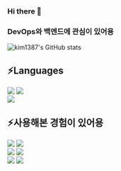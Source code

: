 ### Hi there 👋
### DevOps와 백엔드에 관심이 있어용

<!--
**kim1387/kim1387** is a ✨ _special_ ✨ repository because its `README.md` (this file) appears on your GitHub profile.

Here are some ideas to get you started:

- 🔭 I’m currently working on ...
- 🌱 I’m currently learning ...
- 👯 I’m looking to collaborate on ...
- 🤔 I’m looking for help with ...
- 💬 Ask me about ...
- 📫 How to reach me: ...
- 😄 Pronouns: ...
- ⚡ Fun fact: ...
-->
![kim1387's GitHub stats](https://github-readme-stats.vercel.app/api?username=kim1387&show_icons=true&theme=radical)

<h2>⚡Languages</h2>
<div>
  <img src="https://img.shields.io/badge/SpringBoot-6DB33F?style=flat-square&logo=SpringBoot&logoColor=white"/>
  <img src="https://img.shields.io/badge/Amazon AWS-232F3E?style=flat-square&logo=Amazon AWS&logoColor=white"/>
 </div>
<img src="https://img.shields.io/badge/JAVA-007396?style=flat-square&logo=JAVA&logoColor=white"/>

<h2>⚡사용해본 경험이 있어용</h2>
<div>
  <img src="https://img.shields.io/badge/Grafana-F46800?style=flat-square&logo=Grafana&logoColor=white"/>
  <img src="https://img.shields.io/badge/Prometheus-E6522C?style=flat-square&logo=Prometheus&logoColor=white"/>
</div>
<div>  
  <img src="https://img.shields.io/badge/Docker-2496ED?style=flat-square&logo=Docker&logoColor=white"/>
  <img src="https://img.shields.io/badge/Microsoft Azure-0078D4?style=flat-square&logo=Microsoft Azure&logoColor=white"/>
</div>
<div>  
  <img src="https://img.shields.io/badge/Apache RocketMQ-D77310?style=flat-square&logo=Apache RocketMQ&logoColor=white"/>
  <img src="https://img.shields.io/badge/Apache Kafka-231F20?style=flat-square&logo=Apache Kafka&logoColor=white"/>
</div>
